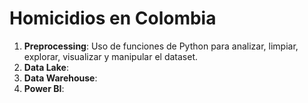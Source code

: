 # Homicidios en Colombia


1. **Preprocessing**: Uso de funciones de Python para analizar, limpiar, explorar, visualizar y manipular el dataset.
2. **Data Lake**:
3. **Data Warehouse**:
4. **Power BI**:
